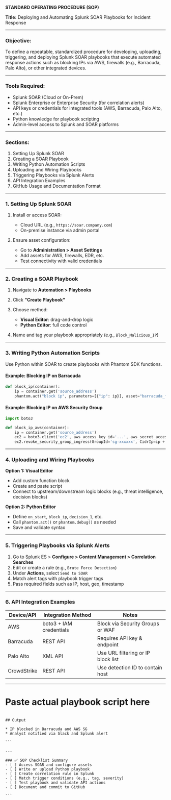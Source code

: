 **STANDARD OPERATING PROCEDURE (SOP)**

**Title:** Deploying and Automating Splunk SOAR Playbooks for Incident Response

---

### **Objective:**

To define a repeatable, standardized procedure for developing, uploading, triggering, and deploying Splunk SOAR playbooks that execute automated response actions such as blocking IPs via AWS, firewalls (e.g., Barracuda, Palo Alto), or other integrated devices.

---

### **Tools Required:**

* Splunk SOAR (Cloud or On-Prem)
* Splunk Enterprise or Enterprise Security (for correlation alerts)
* API keys or credentials for integrated tools (AWS, Barracuda, Palo Alto, etc.)
* Python knowledge for playbook scripting
* Admin-level access to Splunk and SOAR platforms

---

### **Sections:**

1. Setting Up Splunk SOAR
2. Creating a SOAR Playbook
3. Writing Python Automation Scripts
4. Uploading and Wiring Playbooks
5. Triggering Playbooks via Splunk Alerts
6. API Integration Examples
7. GitHub Usage and Documentation Format

---

### **1. Setting Up Splunk SOAR**

1. Install or access SOAR:

   * Cloud URL (e.g., `https://soar.company.com`)
   * On-premise instance via admin portal
2. Ensure asset configuration:

   * Go to **Administration > Asset Settings**
   * Add assets for AWS, firewalls, EDR, etc.
   * Test connectivity with valid credentials

---

### **2. Creating a SOAR Playbook**

1. Navigate to **Automation > Playbooks**
2. Click **"Create Playbook"**
3. Choose method:

   * **Visual Editor**: drag-and-drop logic
   * **Python Editor**: full code control
4. Name and tag your playbook appropriately (e.g., `Block_Malicious_IP`)

---

### **3. Writing Python Automation Scripts**

Use Python within SOAR to create playbooks with Phantom SDK functions.

#### Example: Blocking IP on Barracuda

```python
def block_ip(container):
    ip = container.get('source_address')
    phantom.act("block ip", parameters=[{"ip": ip}], asset="barracuda_fw")
```

#### Example: Blocking IP on AWS Security Group

```python
import boto3

def block_ip_aws(container):
    ip = container.get('source_address')
    ec2 = boto3.client('ec2', aws_access_key_id='...', aws_secret_access_key='...')
    ec2.revoke_security_group_ingress(GroupId='sg-xxxxxx', CidrIp=ip + "/32", IpProtocol="-1")
```

---

### **4. Uploading and Wiring Playbooks**

**Option 1: Visual Editor**

* Add custom function block
* Create and paste script
* Connect to upstream/downstream logic blocks (e.g., threat intelligence, decision blocks)

**Option 2: Python Editor**

* Define `on_start`, `block_ip`, `decision_1`, etc.
* Call `phantom.act()` or `phantom.debug()` as needed
* Save and validate syntax

---

### **5. Triggering Playbooks via Splunk Alerts**

1. Go to Splunk ES > **Configure > Content Management > Correlation Searches**
2. Edit or create a rule (e.g., `Brute Force Detection`)
3. Under **Actions**, select `Send to SOAR`
4. Match alert tags with playbook trigger tags
5. Pass required fields such as IP, host, geo, timestamp

---

### **6. API Integration Examples**

| Device/API  | Integration Method      | Notes                              |
| ----------- | ----------------------- | ---------------------------------- |
| AWS         | boto3 + IAM credentials | Block via Security Groups or WAF   |
| Barracuda   | REST API                | Requires API key & endpoint        |
| Palo Alto   | XML API                 | Use URL filtering or IP block list |
| CrowdStrike | REST API                | Use detection ID to contain host   |

---

# Paste actual playbook script here
````

## Output

* IP blocked in Barracuda and AWS SG
* Analyst notified via Slack and Splunk alert

```

---

### ✅ SOP Checklist Summary
- [ ] Access SOAR and configure assets
- [ ] Write or upload Python playbook
- [ ] Create correlation rule in Splunk
- [ ] Match trigger conditions (e.g., tag, severity)
- [ ] Test playbook and validate API actions
- [ ] Document and commit to GitHub

```
